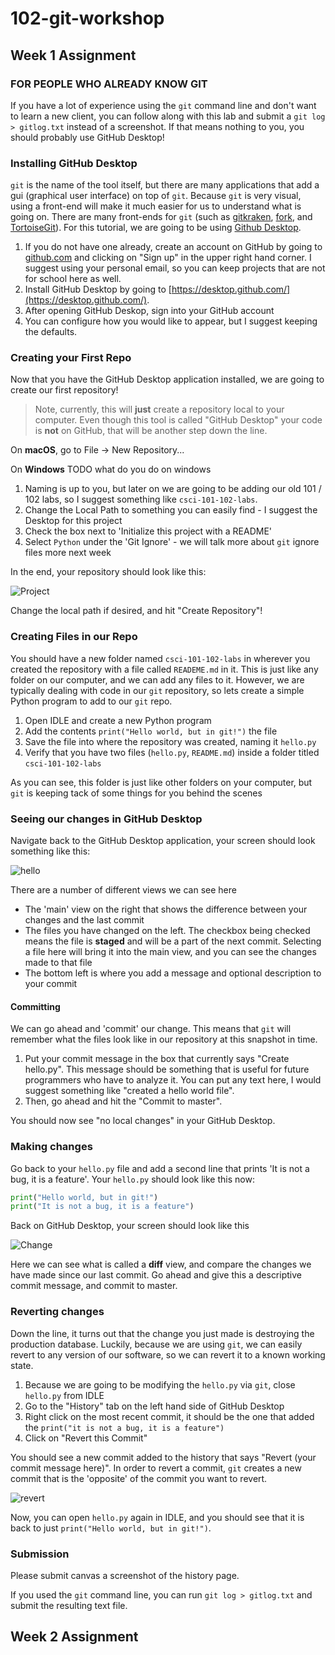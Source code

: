 # 102-git-workshop

## Week 1 Assignment

### **FOR PEOPLE WHO ALREADY KNOW GIT**

If you have a lot of experience using the `git` command line and don't want to learn a new client, you can follow along with this lab and submit a `git log > gitlog.txt` instead of a screenshot.
If that means nothing to you, you should probably use GitHub Desktop!

### Installing GitHub Desktop

`git` is the name of the tool itself, but there are many applications that add a gui (graphical user interface) on top of `git`.
Because `git` is very visual, using a front-end will make it much easier for us to understand what is going on.
There are many front-ends for `git` (such as [gitkraken](https://www.gitkraken.com/), [fork](https://git-fork.com/), and [TortoiseGit](https://tortoisegit.org/)).
For this tutorial, we are going to be using [Github Desktop](https://desktop.github.com/).

1. If you do not have one already, create an account on GitHub by going to [github.com](github.com) and clicking on "Sign up" in the upper right hand corner. I suggest using your personal email, so you can keep projects that are not for school here as well.
1. Install GitHub Desktop by going to [https://desktop.github.com/](https://desktop.github.com/).
1. After opening GitHub Deskop, sign into your GitHub account
1. You can configure how you would like to appear, but I suggest keeping the defaults.

### Creating your First Repo

Now that you have the GitHub Desktop application installed, we are going to create our first repository!

> Note, currently, this will **just** create a repository local to your computer.
> Even though this tool is called "GitHub Desktop" your code is **not** on GitHub, that will be another step down the line.

On **macOS**, go to File -> New Repository...

On **Windows** TODO what do you do on windows

1. Naming is up to you, but later on we are going to be adding our old 101 / 102 labs, so I suggest something like `csci-101-102-labs`.
1. Change the Local Path to something you can easily find - I suggest the Desktop for this project
1. Check the box next to 'Initialize this project with a README'
1. Select `Python` under the 'Git Ignore' - we will talk more about `git` ignore files more next week

In the end, your repository should look like this:

![Project](new-repo.png)

Change the local path if desired, and hit "Create Repository"!

### Creating Files in our Repo

You should have a new folder named `csci-101-102-labs` in wherever you created the repository with a file called `READEME.md` in it.
This is just like any folder on our computer, and we can add any files to it.
However, we are typically dealing with code in our `git` repository, so lets create a simple Python program to add to our `git` repo.

1. Open IDLE and create a new Python program
1. Add the contents `print("Hello world, but in git!")` the file
1. Save the file into where the repository was created, naming it `hello.py`
1. Verify that you have two files (`hello.py`, `README.md`) inside a folder titled `csci-101-102-labs`

As you can see, this folder is just like other folders on your computer, but `git` is keeping tack of some things for you behind the scenes

### Seeing our changes in GitHub Desktop

Navigate back to the GitHub Desktop application, your screen should look something like this:

![hello](hello-change.png)

There are a number of different views we can see here

* The 'main' view on the right that shows the difference between your changes and the last commit
* The files you have changed on the left. The checkbox being checked means the file is **staged** and will be a part of the next commit. Selecting a file here will bring it into the main view, and you can see the changes made to that file
* The bottom left is where you add a message and optional description to your commit

#### Committing

We can go ahead and 'commit' our change. This means that `git` will remember what the files look like in our repository at this snapshot in time.
1. Put your commit message in the box that currently says "Create hello.py". This message should be something that is useful for future programmers who have to analyze it. You can put any text here, I would suggest something like "created a hello world file".
1. Then, go ahead and hit the "Commit to master". 

You should now see "no local changes" in your GitHub Desktop.

### Making changes

Go back to your `hello.py` file and add a second line that prints 'It is not a bug, it is a feature'.
Your `hello.py` should look like this now:

```python
print("Hello world, but in git!")
print("It is not a bug, it is a feature")
```

Back on GitHub Desktop, your screen should look like this

![Change](1st-change.png)

Here we can see what is called a **diff** view, and compare the changes we have made since our last commit.
Go ahead and give this a descriptive commit message, and commit to master.

### Reverting changes

Down the line, it turns out that the change you just made is destroying the production database.
Luckily, because we are using `git`, we can easily revert to any version of our software, so we can revert it to a known working state.

1. Because we are going to be modifying the `hello.py` via `git`, close `hello.py` from IDLE
1. Go to the "History" tab on the left hand side of GitHub Desktop
1. Right click on the most recent commit, it should be the one that added the `print("it is not a bug, it is a feature")`
1. Click on "Revert this Commit"

You should see a new commit added to the history that says "Revert (your commit message here)". In order to revert a commit, `git` creates a new commit that is the 'opposite' of the commit you want to revert.

![revert](revert.png)

Now, you can open `hello.py` again in IDLE, and you should see that it is back to just `print("Hello world, but in git!")`.

### Submission

Please submit canvas a screenshot of the history page.

If you used the `git` command line, you can run `git log > gitlog.txt` and submit the resulting text file.

## Week 2 Assignment
